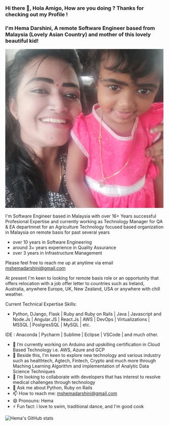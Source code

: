 ### Hi there 👋, Hola Amigo, How are you doing ? Thanks for checking out my Profile !
### I'm Hema Darshini, A remote Software Engineer based from Malaysia (Lovely Asian Country) and mother of this lovely beautiful kid!
<img src="https://github.com/mshemadarshini/mshemadarshini/blob/main/My%20daughter%20Saaranya%20and%20mE%20.jpg" width="500"/>

I'm Software Engineer based in Malaysia with over 16+ Years successful Profesional Expertise and currently working as Technology Manager for QA & EA departmnet for an Agriculture Technology focused based organization in Malaysia on remote basis for past several years 
- over 10 years in Software Engineering
- around 3+ years experience in Quality Assurance 
- over 3 years in Infrastructure Management 

Please feel free to reach me up at anytime via email mshemadarshini@gmail.com 

At present I'm keen to looking for remote basis role or an opportunity that offers relocation with a job offer letter to countries such as Ireland, Australia, anywhere Europe, UK, New Zealand, USA or anywhere with chill weather. 


Current Technical Expertise Skills: 
- Python, DJango, Flask  | Ruby and Ruby on Rails | Java | Javascript and Node.Js | Angular.JS | React.Js | AWS | DevOps | Virtualizations | MSSQL | 
  PostgresSQL | MySQL | etc.

IDE : Anaconda | Pycharm | Sublime | Eclipse | VSCode | and much other. 


- 🔭 I’m currently working on Arduino and upskilling certification in Cloud Based Technology i.e. AWS, Azure and GCP
- 🌱 Beside this, I'm keen to explore new technology and various industry such as healthtech, Agtech, Fintech, Crypto and much more through Maching Learning Algorithm and implementation of Analytic Data Science Techniques
- 👯 I’m looking to collaborate with developers that has interest to resolve medical challenges through technology
- 💬 Ask me about Python, Ruby on Rails  
- 📫 How to reach me: mshemadarshini@gmail.com 
- 😄 Pronouns: Hema 
- ⚡ Fun fact: i love to swim, traditional dance, and I'm good cook 


![Hema's GitHub stats](https://github-readme-stats.vercel.app/api?username=mshemadarshini&count_private=true)


